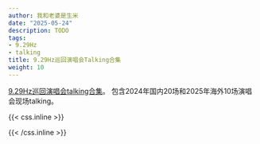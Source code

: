 ```yaml
---
author: 我和老婆是生米
date: "2025-05-24"
description: TODO
tags:
- 9.29Hz
- talking
title: 9.29Hz巡回演唱会Talking合集
weight: 10
---
```


[9.29Hz巡回演唱会talking合集](https://9.29hz.charlietalking.com)。 <!--more-->包含2024年国内20场和2025年海外10场演唱会现场talking。


{{< css.inline >}}

<style>
.canon { background: white; width: 100%; height: auto; }
</style>

{{< /css.inline >}}
